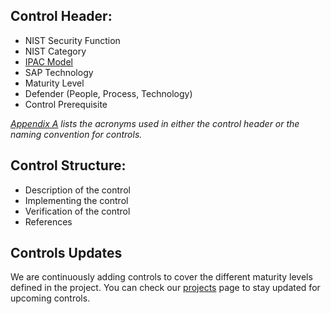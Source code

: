 ## Control Header:

- NIST Security Function
- NIST Category
- [IPAC Model](https://github.com/NO-MONKEY/CBAS-SAP/blob/master/No_MONKEY_Security_Matrix.md)
- SAP Technology
- Maturity Level
- Defender (People, Process, Technology)
- Control Prerequisite

*[Appendix A](https://github.com/NO-MONKEY/CBAS-SAP-SecurityMaturityModel/blob/master/Appendix/Appendix_A_Acronyms.md) lists the acronyms used in either the control header or the naming convention for controls.*

## Control Structure:

- Description of the control
- Implementing the control
- Verification of the control
- References

## Controls Updates

We are continuously adding controls to cover the different maturity levels defined in the project. You can check our [projects](https://github.com/NO-MONKEY/CBAS-SAP-SecurityMaturityModel/projects/1) page to stay updated for upcoming controls. 
